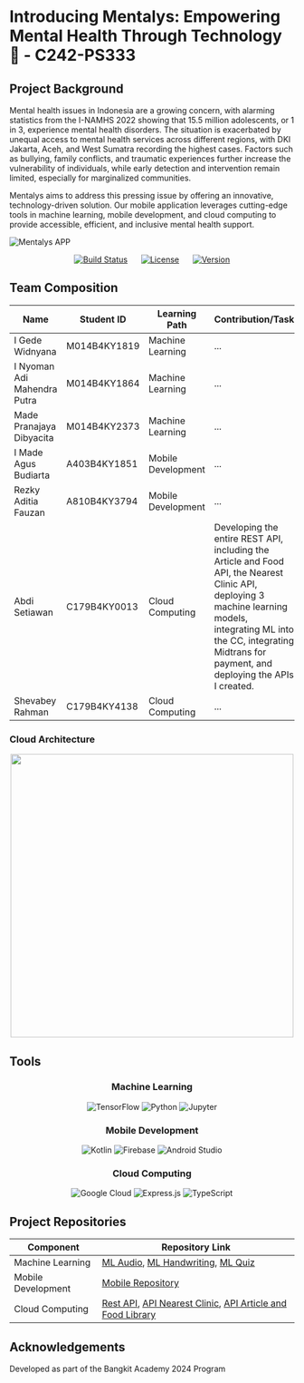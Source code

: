 <h1 align="left">Introducing Mentalys: Empowering Mental Health Through Technology 🧠 - C242-PS333</h1>

## Project Background

Mental health issues in Indonesia are a growing concern, with alarming statistics from the I-NAMHS 2022 showing that 15.5 million adolescents, or 1 in 3, experience mental health disorders. The situation is exacerbated by unequal access to mental health services across different regions, with DKI Jakarta, Aceh, and West Sumatra recording the highest cases. Factors such as bullying, family conflicts, and traumatic experiences further increase the vulnerability of individuals, while early detection and intervention remain limited, especially for marginalized communities.

Mentalys aims to address this pressing issue by offering an innovative, technology-driven solution. Our mobile application leverages cutting-edge tools in machine learning, mobile development, and cloud computing to provide accessible, efficient, and inclusive mental health support.

![Mentalys APP](https://github.com/user-attachments/assets/836a4faa-c2fc-4983-a86e-da93e4af26d6)
<div align="center">
<a href="https://github.com/Mentalys-Team" style="display: inline-block; margin: 0 10px;">
  <img src="https://img.shields.io/badge/build-passing-brightgreen" alt="Build Status">
</a>
<a href="https://opensource.org/licenses/MIT" style="display: inline-block; margin: 0 10px;">
  <img src="https://img.shields.io/badge/License-MIT-blue.svg" alt="License">
</a>
<a href="https://github.com/Mentalys-Team" style="display: inline-block; margin: 0 10px;">
  <img src="https://img.shields.io/badge/Version-0.1.0-green" alt="Version">
</a>
</div>


## Team Composition

<div align="center">
  
| Name | Student ID | Learning Path | Contribution/Task |
|------|------------|---------------|--------------|
| I Gede Widnyana | M014B4KY1819 | Machine Learning | ... |
| I Nyoman Adi Mahendra Putra | M014B4KY1864 | Machine Learning | ... |
| Made Pranajaya Dibyacita | M014B4KY2373 | Machine Learning | ... |
| I Made Agus Budiarta | A403B4KY1851 | Mobile Development | ... |
| Rezky Aditia Fauzan | A810B4KY3794 | Mobile Development | ... |
| Abdi Setiawan | C179B4KY0013 | Cloud Computing | Developing the entire REST API, including the Article and Food API, the Nearest Clinic API, deploying 3 machine learning models, integrating ML into the CC, integrating Midtrans for payment, and deploying the APIs I created. |
| Shevabey Rahman | C179B4KY4138 | Cloud Computing | ... |

</div>

### Cloud Architecture

<div align="center">
  <img src="https://github.com/user-attachments/assets/6f9251bf-98c6-49d4-bc8b-cd5caa297e4e" width="500" />
</div>

## Tools


<div align="center">
  <h3>Machine Learning</h3>
</div>
<div align="center">
  <img src="https://img.shields.io/badge/TensorFlow-FF6F00?style=for-the-badge&logo=tensorflow&logoColor=white" alt="TensorFlow"/>
  <img src="https://img.shields.io/badge/Python-3776AB?style=for-the-badge&logo=python&logoColor=white" alt="Python"/>
  <img src="https://img.shields.io/badge/Jupyter-F37626?style=for-the-badge&logo=jupyter&logoColor=white" alt="Jupyter"/>
</div>

<div align="center">
  <h3>Mobile Development</h3>
</div>
<div align="center">
  <img src="https://img.shields.io/badge/Kotlin-0095D5?style=for-the-badge&logo=kotlin&logoColor=white" alt="Kotlin"/>
  <img src="https://img.shields.io/badge/Firebase-FFCA28?style=for-the-badge&logo=firebase&logoColor=black" alt="Firebase"/>
  <img src="https://img.shields.io/badge/Android_Studio-3DDC84?style=for-the-badge&logo=android-studio&logoColor=white" alt="Android Studio"/>
</div>

<div align="center">
  <h3>Cloud Computing</h3>
</div>
<div align="center">
  <img src="https://img.shields.io/badge/Google_Cloud-4285F4?style=for-the-badge&logo=google-cloud&logoColor=white" alt="Google Cloud"/>
  <img src="https://img.shields.io/badge/Express.js-000000?style=for-the-badge&logo=express&logoColor=white" alt="Express.js"/>
  <img src="https://img.shields.io/badge/TypeScript-3178C6?style=for-the-badge&logo=typescript&logoColor=white" alt="TypeScript"/>
</div>

## Project Repositories

| Component          | Repository Link                                                                                                                                               |
|--------------------|----------------------------------------------------------------------------------------------------------------------------------------------------------------|
| Machine Learning   | [ML Audio](https://github.com/Mentalys-App/Audio-Classification-ML), [ML Handwriting](https://github.com/Mentalys-App/handwritting_detection), [ML Quiz](https://github.com/Mentalys-App/tabular_ml) |
| Mobile Development | [Mobile Repository](https://github.com/Mentalys-App/mentalys-app-android)                                                                                     |
| Cloud Computing    | [Rest API](https://github.com/Mentalys-App/CLOUD-COMPUTING), [API Nearest Clinic](https://github.com/Mentalys-App/API-Klinik-Terdekat), [API Article and Food Library](https://github.com/Mentalys-App/API-Artikel-dan-Makanan) |



## Acknowledgements

Developed as part of the Bangkit Academy 2024 Program
